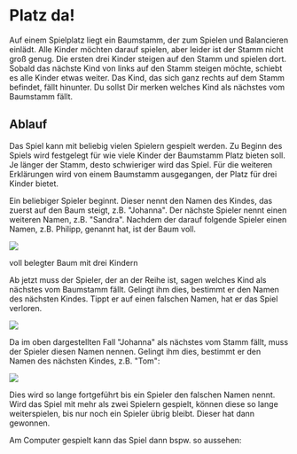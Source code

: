 # Platz da!

Auf einem Spielplatz liegt ein Baumstamm, der zum Spielen und Balancieren einlädt. Alle Kinder möchten darauf spielen, aber leider ist der Stamm nicht groß genug. Die ersten drei Kinder steigen auf den Stamm und spielen dort. Sobald das nächste Kind von links auf den Stamm steigen möchte, schiebt es alle Kinder etwas weiter. Das Kind, das sich ganz rechts auf dem Stamm befindet, fällt hinunter. Du sollst Dir merken welches Kind als nächstes vom Baumstamm fällt.

## Ablauf

Das Spiel kann mit beliebig vielen Spielern gespielt werden. Zu Beginn des Spiels wird festgelegt für wie viele Kinder der Baumstamm Platz bieten soll. Je länger der Stamm, desto schwieriger wird das Spiel. Für die weiteren Erklärungen wird von einem Baumstamm ausgegangen, der Platz für drei Kinder bietet.

Ein beliebiger Spieler beginnt. Dieser nennt den Namen des Kindes, das zuerst auf den Baum steigt, z.B. "Johanna". Der nächste Spieler nennt einen weiteren Namen, z.B. "Sandra". Nachdem der darauf folgende Spieler einen Namen, z.B. Philipp, genannt hat, ist der Baum voll.

![](http://inf-schule.de/content/programmierung/oopjava/beziehungen/platzda/spielregeln/baumvoll.png)

voll belegter Baum mit drei Kindern

Ab jetzt muss der Spieler, der an der Reihe ist, sagen welches Kind als nächstes vom Baumstamm fällt. Gelingt ihm dies, bestimmt er den Namen des nächsten Kindes. Tippt er auf einen falschen Namen, hat er das Spiel verloren.

![](http://inf-schule.de/content/programmierung/oopjava/beziehungen/platzda/spielregeln/fallen.png)

Da im oben dargestellten Fall "Johanna" als nächstes vom Stamm fällt, muss der Spieler diesen Namen nennen. Gelingt ihm dies, bestimmt er den Namen des nächsten Kindes, z.B. "Tom": 

![](http://inf-schule.de/content/programmierung/oopjava/beziehungen/platzda/spielregeln/neuesKind.png)

Dies wird so lange fortgeführt bis ein Spieler den falschen Namen nennt. Wird das Spiel mit mehr als zwei Spielern gespielt, können diese so lange weiterspielen, bis nur noch ein Spieler übrig bleibt. Dieser hat dann gewonnen.

Am Computer gespielt kann das Spiel dann bspw. so aussehen:

